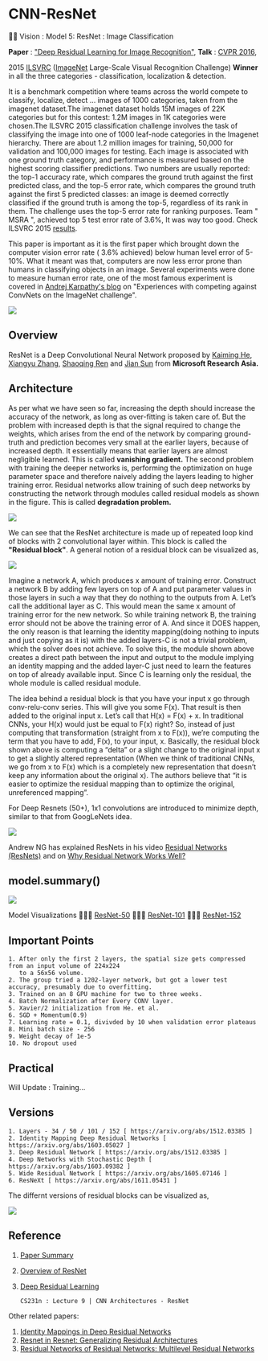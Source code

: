 # CNN-ResNet
🕵🏻 Vision : Model 5: ResNet : Image Classification

<b>Paper</b> : ["Deep Residual Learning for Image Recognition"](https://arxiv.org/abs/1512.03385), <b>Talk</b> : [CVPR 2016](https://youtu.be/C6tLw-rPQ2o),

2015 [ILSVRC](http://www.image-net.org/challenges/LSVRC/) ([ImageNet](http://www.image-net.org/) Large-Scale Visual Recognition Challenge) <b>Winner</b> in all the three categories - classification, localization & detection.

It is a benchmark competition where teams across the world compete to classify, localize, detect ... images of 1000 categories, taken from the imagenet dataset.The imagenet dataset holds 15M images of 22K categories but for this contest: 1.2M images in 1K categories were chosen.The ILSVRC 2015 classification challenge involves the task of classifying the image into one of 1000 leaf-node categories in the Imagenet hierarchy. There are about 1.2 million images for training, 50,000 for validation and 100,000 images for testing. Each image is associated with one ground truth category, and performance is measured based on the highest scoring classifier predictions. Two numbers are usually reported: the top-1 accuracy rate, which compares the ground truth against the first predicted class, and the top-5 error rate, which compares the ground truth against the first 5 predicted classes: an image is deemed correctly classified if the ground truth is among the top-5, regardless of its rank in them. The challenge uses the top-5 error rate for ranking purposes. Team " MSRA ", achieved top 5 test error rate of 3.6%, It was way too good. Check ILSVRC 2015 [results](http://image-net.org/challenges/LSVRC/2015/results).

This paper is important as it is the first paper which brought down the computer vision error rate ( 3.6% achieved) below human level error of 5-10%. What it meant was that, computers are now less error prone than humans in classifying objects in an image. Several experiments were done to measure human error rate, one of the most famous experiment is covered in [Andrej Karpathy's blog](http://karpathy.github.io/2014/09/02/what-i-learned-from-competing-against-a-convnet-on-imagenet/) on "Experiences with competing against ConvNets on the ImageNet challenge".

<img src="https://github.com/SKKSaikia/CNN-ResNet/blob/master/img/ResNet.gif">

Overview
-
ResNet is a Deep Convolutional Neural Network proposed by [Kaiming He](http://kaiminghe.com/), [Xiangyu Zhang](https://www.cs.purdue.edu/homes/xyzhang/), [Shaoqing Ren](http://shaoqingren.com/) and [Jian Sun](http://www.jiansun.org/) from <b>Microsoft Research Asia.</b>


Architecture
-
As per what we have seen so far, increasing the depth should increase the accuracy of the network, as long as over-fitting is taken care of. But the problem with increased depth is that the signal required to change the weights, which arises from the end of the network by comparing ground-truth and prediction becomes very small at the earlier layers, because of increased depth. It essentially means that earlier layers are almost negligible learned. This is called <b>vanishing gradient.</b> The second problem with training the deeper networks is, performing the optimization on huge parameter space and therefore naively adding the layers leading to higher training error. Residual networks allow training of such deep networks by constructing the network through modules called residual models as shown in the figure. This is called <b>degradation problem.</b>

<img src="https://github.com/SKKSaikia/CNN-ResNet/blob/master/img/comp.png">

We can see that the ResNet architecture is made up of repeated loop kind of blocks with 2 convolutional layer within. This block is called the <b>"Residual block"</b>. A general notion of a residual block can be visualized as,

<img src="https://github.com/SKKSaikia/CNN-ResNet/blob/master/img/res.png">

Imagine a network A, which produces x amount of training error. Construct a network B by adding few layers on top of A and put parameter values in those layers in such a way that they do nothing to the outputs from A. Let’s call the additional layer as C. This would mean the same x amount of training error for the new network. So while training network B, the training error should not be above the training error of A. And since it DOES happen, the only reason is that learning the identity mapping(doing nothing to inputs and just copying as it is) with the added layers-C is not a trivial problem, which the solver does not achieve. To solve this, the module shown above creates a direct path between the input and output to the module implying an identity mapping and the added layer-C just need to learn the features on top of already available input. Since C is learning only the residual, the whole module is called residual module. 

The idea behind a residual block is that you have your input x go through conv-relu-conv series. This will give you some F(x). That result is then added to the original input x. Let’s call that H(x) = F(x) + x. In traditional CNNs, your H(x) would just be equal to F(x) right? So, instead of just computing that transformation (straight from x to F(x)), we’re computing the term that you have to add, F(x), to your input, x. Basically, the residual block shown above is computing a “delta” or a slight change to the original input x to get a slightly altered representation (When we think of traditional CNNs, we go from x to F(x) which is a completely new representation that doesn’t keep any information about the original x). The authors believe that “it is easier to optimize the residual mapping than to optimize the original, unreferenced mapping”.

For Deep Resnets (50+), 1x1 convolutions are introduced to minimize depth, similar to that from GoogLeNets idea.

<img src="https://github.com/SKKSaikia/CNN-ResNet/blob/master/img/resDeep.JPG">

Andrew NG has explained ResNets in his video [Residual Networks (ResNets)](https://youtu.be/K0uoBKBQ1gA) and on [Why Residual Network Works Well?](https://youtu.be/GSsKdtoatm8)

model.summary()
-

<img src="https://github.com/SKKSaikia/CNN-ResNet/blob/master/img/resnet.png">

Model Visualizations
🚴🏼‍♀️  [ResNet-50](http://ethereon.github.io/netscope/#/gist/db945b393d40bfa26006)
🚴🏼‍♀️  [ResNet-101](http://ethereon.github.io/netscope/#/gist/b21e2aae116dc1ac7b50)
🚴🏼‍♀️  [ResNet-152](http://ethereon.github.io/netscope/#/gist/d38f3e6091952b45198b)

Important Points
-

    1. After only the first 2 layers, the spatial size gets compressed from an input volume of 224x224
       to a 56x56 volume.
    2. The group tried a 1202-layer network, but got a lower test accuracy, presumably due to overfitting.
    3. Trained on an 8 GPU machine for two to three weeks.
    4. Batch Normalization after Every CONV layer.
    5. Xavier/2 initialization from He. et al.
    6. SGD + Momentum(0.9)
    7. Learning rate = 0.1, divivded by 10 when validation error plateaus
    8. Mini batch size - 256
    9. Weight decay of 1e-5
    10. No dropout used
    
Practical
-

Will Update : Training...

Versions
-

    1. Layers - 34 / 50 / 101 / 152 [ https://arxiv.org/abs/1512.03385 ]
    2. Identity Mapping Deep Residual Networks [ https://arxiv.org/abs/1603.05027 ]
    3. Deep Residual Network [ https://arxiv.org/abs/1512.03385 ]
    4. Deep Networks with Stochastic Depth [ https://arxiv.org/abs/1603.09382 ]
    5. Wide Residual Network [ https://arxiv.org/abs/1605.07146 ]
    6. ResNeXt [ https://arxiv.org/abs/1611.05431 ]

The differnt versions of residual blocks can be visualized as,

<img src="https://github.com/SKKSaikia/CNN-ResNet/blob/master/img/resS.png">

Reference
-
1. [Paper Summary](https://www.commonlounge.com/discussion/839d11b9a67d464796e5ba0309611e9b)
2. [Overview of ResNet](https://towardsdatascience.com/an-overview-of-resnet-and-its-variants-5281e2f56035)
3. [Deep Residual Learning](https://blog.waya.ai/deep-residual-learning-9610bb62c355)

       CS231n : Lecture 9 | CNN Architectures - ResNet

Other related papers:

1. [Identity Mappings in Deep Residual Networks](https://arxiv.org/abs/1603.05027)
2. [Resnet in Resnet: Generalizing Residual Architectures](https://arxiv.org/abs/1603.08029)
3. [Residual Networks of Residual Networks: Multilevel Residual Networks](https://arxiv.org/abs/1608.02908)
